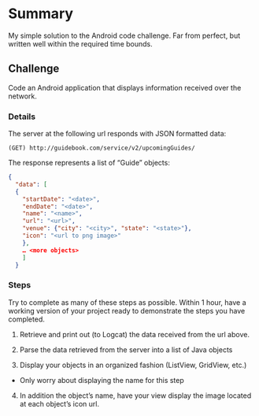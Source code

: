 # Summary

My simple solution to the Android code challenge. Far from perfect, but written well within the required time bounds.

## Challenge
Code an Android application that displays information received over the network.

### Details

The server at the following url responds with JSON formatted data:

```(GET) http://guidebook.com/service/v2/upcomingGuides/```

The response represents a list of “Guide” objects:

```json
{
  "data": [
  {
    "startDate": "<date>",
    "endDate": "<date>",
    "name": "<name>",
    "url": "<url>",
    "venue": {"city": "<city>", "state": "<state>"},
    "icon": "<url to png image>"
    },
    … <more objects>
    ]
  }
  ```

### Steps
  
Try to complete as many of these steps as possible. Within 1 hour, have a working version of your project ready to demonstrate the steps you have completed.

1. Retrieve and print out (to Logcat) the data received from the url above.

2. Parse the data retrieved from the server into a list of Java objects

3. Display your objects in an organized fashion (ListView, GridView, etc.)
  - Only worry about displaying the name for this step

4. In addition the object’s name, have your view display the image located at each object’s icon url.
